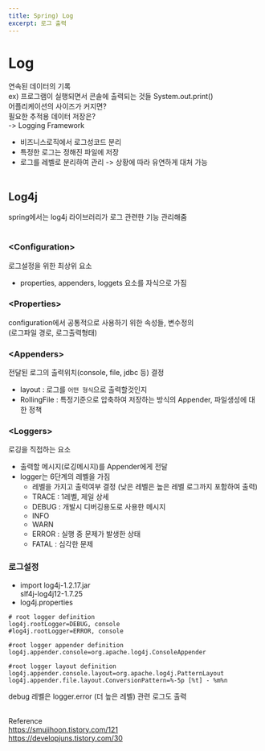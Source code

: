 ```yaml
---
title: Spring) Log
excerpt: 로그 출력
---
```


# Log
연속된 데이터의 기록  
ex) 프로그램이 실행되면서 콘솔에 출력되는 것들 System.out.print()  
어플리케이션의 사이즈가 커지면?  
필요한 추적용 데이터 저장은?  
-> Logging Framework   
- 비즈니스로직에서 로그성코드 분리
- 특정한 로그는 정해진 파일에 저장
- 로그를 레벨로 분리하여 관리 -> 상황에 따라 유연하게 대처 가능 <br/><br/>

## Log4j
spring에서는 log4j 라이브러리가 로그 관련한 기능 관리해줌 <br/><br/>

### \<Configuration\>
로그설정을 위한 최상위 요소  
- properties, appenders, loggets 요소를 자식으로 가짐  

### \<Properties\>  
configuration에서 공통적으로 사용하기 위한 속성들, 변수정의  
(로그파일 경로, 로그출력형태)

### \<Appenders\>    
전달된 로그의 출력위치(console, file, jdbc 등) 결정  
- layout : 로그를 `어떤 형식`으로 출력할것인지
- RollingFile : 특정기준으로 압축하여 저장하는 방식의 Appender, 파일생성에 대한 정책

### \<Loggers\>  
로깅을 직접하는 요소  
- 출력할 메시지(로깅메시지)를  Appender에게 전달  
- logger는 6단계의 레벨을 가짐
  - 레벨을 가지고 출력여부 결정 (낮은 레벨은 높은 레벨 로그까지 포함하여 출력)
  - TRACE : 1레벨, 제일 상세
  - DEBUG : 개발시 디버깅용도로 사용한 메시지
  - INFO
  - WARN
  - ERROR : 실행 중 문제가 발생한 상태
  - FATAL : 심각한 문제

### 로그설정
- import
log4j-1.2.17.jar  
slf4j-log4j12-1.7.25  
- log4j.properties
```
# root logger definition
log4j.rootLogger=DEBUG, console
#log4j.rootLogger=ERROR, console

#root logger appender definition
log4j.appender.console=org.apache.log4j.ConsoleAppender

#root logger layout definition
log4j.appender.console.layout=org.apache.log4j.PatternLayout
log4j.appender.file.layout.ConversionPattern=%-5p [%t] - %m%n
```
debug 레벨은 logger.error (더 높은 레벨) 관련 로그도 출력 <br/><br/>

Reference  
https://smujihoon.tistory.com/121  
https://developjuns.tistory.com/30  
